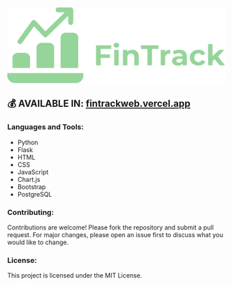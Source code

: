 ![FinTrack Logo](static/images/fintrack_logo.png)

## 💰 AVAILABLE IN: [fintrackweb.vercel.app](https://fintrackweb.vercel.app)

### Languages and Tools:
- Python
- Flask
- HTML
- CSS
- JavaScript
- Chart.js
- Bootstrap
- PostgreSQL

### Contributing:
Contributions are welcome! Please fork the repository and submit a pull request. For major changes, please open an issue first to discuss what you would like to change.

### License:
This project is licensed under the MIT License.

